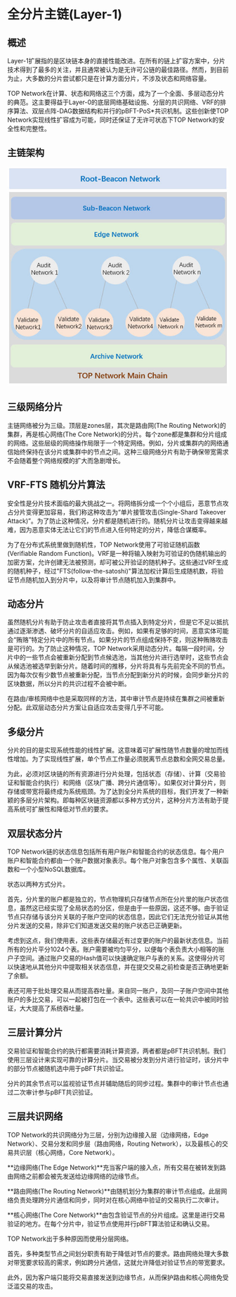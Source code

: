 # 全分片主链(Layer-1)

## 概述

Layer-1扩展指的是区块链本身的直接性能改进。在所有的链上扩容方案中，分片技术得到了最多的关注，并且通常被认为是无许可公链的最佳路径。然而，到目前为止，大多数的分片尝试都只是在计算方面分片，不涉及状态和网络容量。 

TOP Network在计算、状态和网络这三个方面，成为了一个全面、多层动态分片的典范。这主要得益于Layer-0的底层网络基础设施、分层的共识网络、VRF的排序算法、双层点阵-DAG数据结构和并行的pBFT-PoS*共识机制。这些创新使TOP Network实现线性扩容成为可能，同时还保证了无许可状态下TOP Network的安全性和完整性。

## 主链架构

![Snap43](ComprehensiveMulti-levelDynamicSharding(layer-1).assets/Snap43-1599458460282.jpg)

## 三级网络分片

主链网络被分为三级。顶层是zones层，其次是路由网(The Routing Network)的集群，再是核心网络(The Core Network)的分片。每个zone都是集群和分片组成的网络。这些层级的网络操作局限于一个特定网络。例如，分片或集群内的网络通信始终保持在该分片或集群中的节点之间。这种三级网络分片有助于确保带宽需求不会随着整个网络规模的扩大而急剧增长。

## VRF-FTS 随机分片算法

安全性是分片技术面临的最大挑战之一。将网络拆分成一个个小组后，恶意节点攻占分片变得更加容易，我们称这种攻击为“单片接管攻击(Single-Shard Takeover Attack)”。为了防止这种情况，分片都是随机进行的。随机分片让攻击变得越来越难，因为恶意实体无法让它们的节点进入任何特定的分片，降低合谋概率。

为了在分布式系统里做到随机性，TOP Network使用了可验证随机函数(Verifiable Random Function)。VRF是一种将输入映射为可验证的伪随机输出的加密方案，允许创建无法被预测，却可被公开验证的随机种子。这些通过VRF生成的随机种子，经过"FTS(follow-the-satoshi)"算法加权计算后生成随机数，将验证节点随机加入到分片中，以及将审计节点随机加入到集群中。

## 动态分片

虽然随机分片有助于防止攻击者直接将其节点插入到特定分片，但是它不足以抵抗通过逐渐渗透、破坏分片的自适应攻击。例如，如果有足够的时间，恶意实体可能会“贿赂”特定分片中的所有节点。如果分片的节点组成保持不变，则这种贿赂攻击是可行的。为了防止这种情况，TOP Network采用动态分片。每隔一段时间，分片中的一些节点会被重新分配到节点候选池，当其他分片进行选举时，这些节点会从候选池被选举到新分片。随着时间的推移，分片将具有与先前完全不同的节点。因为每次仅有少数节点被重新分配，当节点分配到新分片的时候，会同步新分片的区块数据，所以分片的共识过程不会被中断。

在路由/审核网络中也是采取同样的方法，其中审计节点是持续在集群之间被重新分配。此双层动态分片方案让自适应攻击变得几乎不可能。 

## 多级分片

分片的目的是实现系统性能的线性扩展。这意味着可扩展性随节点数量的增加而线性增加。为了实现线性扩展，单个节点工作量必须脱离节点总数和全网交易总量。

为此，必须对区块链的所有资源进行分片处理，包括状态（存储）、计算（交易验证和智能合约执行）和网络（区块广播、跨分片通信等）。如果仅对计算分片，则存储或带宽将最终成为系统瓶颈。为了达到全分片系统的目标，我们开发了一种新颖的多层分片架构。即每种区块链资源都以多种方式分片，这种分片方法有助于提高系统可扩展性和降低对节点的要求。 

## 双层状态分片

TOP Network链的状态信息包括所有用户账户和智能合约的状态信息。每个用户账户和智能合约都由一个账户数据对象表示。每个账户对象包含多个属性、关联函数和一个小型NoSQL数据库。

状态以两种方式分片。

首先，分片里的账户都是独立的，节点物理机只存储节点所在分片里的账户状态信息，虽然这已经实现了全局状态的分区，但是由于一些原因，这还不够。由于验证节点只存储与该分片关联的子账户空间的状态信息，因此它们无法充分验证从其他分片发送的交易，除非它们知道发送交易的账户状态已正确更新。

考虑到这点，我们使用表，这些表存储最近有过变更的账户的最新状态信息。当前所有的分片平分1024个表。账户需要被均匀平分，以便每个表负责大小相等的账户子空间。通过账户交易的Hash值可以快速确定账户与表的关系。这使得分片可以快速地从其他分片中提取相关状态信息，并在提交交易之前检查是否正确地更新了余额。

表还可用于批处理交易从而提高吞吐量。来自同一账户，及同一子账户空间中其他账户的多比交易，可以一起被打包在一个表中。这些表可以在一轮共识中被同时验证，大大提高了系统吞吐量。 

## 三层计算分片

交易验证和智能合约的执行都需要消耗计算资源，两者都是pBFT共识机制。我们使用三层设计来实现可靠的计算分片。当交易被分发到分片进行验证时，该分片中的部分节点被随机选中用于pBFT共识验证。

分片的其余节点可以监视验证节点并辅助随后的同步过程。集群中的审计节点也通过二次审计参与pBFT共识验证。

## 三层共识网络

TOP Network的共识网络分为三层，分别为边缘接入层（边缘网络，Edge Network）、交易分发和同步层（路由网络，Routing Network），以及最核心的交易共识层（核心网络，Core Network）。

**边缘网络(The Edge Network)**充当客户端的接入点，所有交易在被转发到路由网络之前都会被先发送给边缘网络的边缘节点。

**路由网络(The Routing Network)**由随机划分为集群的审计节点组成。此层网络负责处理跨分片通信和同步，同时对在核心网络中验证的交易执行二次审计。

**核心网络(The Core Network)**由包含验证节点的分片组成。这里是进行交易验证的地方。在每个分片中，验证节点使用并行pBFT算法验证和确认交易。

TOP Network出于多种原因而使用分层网络。

首先，多种类型节点之间划分职责有助于降低对节点的要求。路由网络处理大多数对带宽要求较高的需求，例如跨分片通信，这就允许降低对验证节点的带宽要求。

此外，因为客户端只能将交易直接发送到边缘节点，从而保护路由和核心网络免受泛滥交易的攻击。

